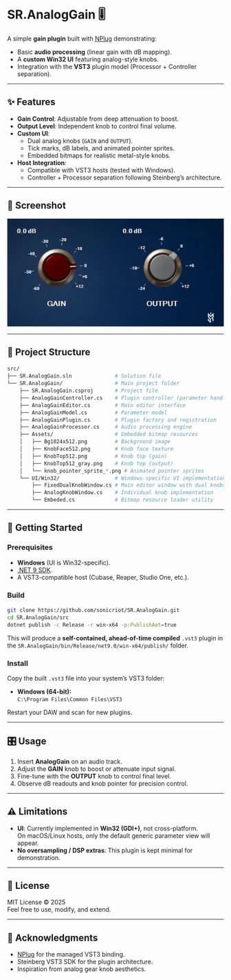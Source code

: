 # SR.AnalogGain 🎚️

A simple **gain plugin** built with [NPlug](https://github.com/xoofx/NPlug) demonstrating:

- Basic **audio processing** (linear gain with dB mapping).
- A **custom Win32 UI** featuring analog-style knobs.
- Integration with the **VST3** plugin model (Processor + Controller separation).

---

## ✨ Features

- **Gain Control**: Adjustable from deep attenuation to boost.
- **Output Level**: Independent knob to control final volume.
- **Custom UI**:
  - Dual analog knobs (`GAIN` and `OUTPUT`).
  - Tick marks, dB labels, and animated pointer sprites.
  - Embedded bitmaps for realistic metal-style knobs.
- **Host Integration**:
  - Compatible with VST3 hosts (tested with Windows).
  - Controller + Processor separation following Steinberg’s architecture.

---

## 🎨 Screenshot

![AnalogGain UI](docs/screenshot.png)

---

## 📂 Project Structure

```bash
src/
├── SR.AnalogGain.sln              # Solution file
└── SR.AnalogGain/                 # Main project folder
    ├── SR.AnalogGain.csproj       # Project file
    ├── AnalogGainController.cs    # Plugin controller (parameter handling, editor creation)
    ├── AnalogGainEditor.cs        # Main editor interface
    ├── AnalogGainModel.cs         # Parameter model
    ├── AnalogGainPlugin.cs        # Plugin factory and registration
    ├── AnalogGainProcessor.cs     # Audio processing engine
    ├── Assets/                    # Embedded bitmap resources
    │   ├── Bg1024x512.png         # Background image
    │   ├── KnobFace512.png        # Knob face texture
    │   ├── KnobTop512.png         # Knob top (gain)
    │   ├── KnobTop512_gray.png    # Knob top (output)
    │   └── knob_pointer_sprite_*.png # Animated pointer sprites
    └── UI/Win32/                  # Windows-specific UI implementation
        ├── FixedDualKnobWindow.cs # Main editor window with dual knobs
        ├── AnalogKnobWindow.cs    # Individual knob implementation
        └── Embeded.cs             # Bitmap resource loader utility
```

---

## 🚀 Getting Started

### Prerequisites

- **Windows** (UI is Win32-specific).
- [.NET 9 SDK](https://dotnet.microsoft.com/download).
- A VST3-compatible host (Cubase, Reaper, Studio One, etc.).

### Build

```sh
git clone https://github.com/sonicriot/SR.AnalogGain.git
cd SR.AnalogGain/src
dotnet publish -c Release -r win-x64 -p:PublishAot=true
```

This will produce a **self-contained, ahead-of-time compiled** `.vst3` plugin in the `SR.AnalogGain/bin/Release/net9.0/win-x64/publish/` folder.

### Install

Copy the built `.vst3` file into your system’s VST3 folder:

- **Windows (64-bit):**  
  `C:\Program Files\Common Files\VST3`

Restart your DAW and scan for new plugins.

---

## 🎛️ Usage

1. Insert **AnalogGain** on an audio track.
2. Adjust the **GAIN** knob to boost or attenuate input signal.
3. Fine-tune with the **OUTPUT** knob to control final level.
4. Observe dB readouts and knob pointer for precision control.

---

## ⚠️ Limitations

- **UI**: Currently implemented in **Win32 (GDI+)**, not cross-platform.  
  On macOS/Linux hosts, only the default generic parameter view will appear.
- **No oversampling / DSP extras**: This plugin is kept minimal for demonstration.

---

## 📜 License

MIT License © 2025  
Feel free to use, modify, and extend.

---

## 🙌 Acknowledgments

- [NPlug](https://github.com/xoofx/NPlug) for the managed VST3 binding.  
- Steinberg VST3 SDK for the plugin architecture.  
- Inspiration from analog gear knob aesthetics.
